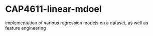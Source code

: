 # CAP4611-linear-mdoel
implementation of various regression models on a dataset, as well as feature engineering
